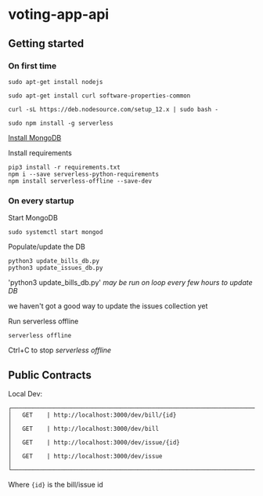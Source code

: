 # voting-app-api

## Getting started

### On first time

```
sudo apt-get install nodejs

sudo apt-get install curl software-properties-common

curl -sL https://deb.nodesource.com/setup_12.x | sudo bash -

sudo npm install -g serverless
```

[Install MongoDB](https://docs.mongodb.com/manual/tutorial/install-mongodb-on-debian/#install-mongodb-community-edition)

Install requirements

```
pip3 install -r requirements.txt
npm i --save serverless-python-requirements
npm install serverless-offline --save-dev
```

### On every startup

Start MongoDB

```
sudo systemctl start mongod
```

Populate/update the DB

```
python3 update_bills_db.py
python3 update_issues_db.py
```

'python3 update_bills_db.py' _may be run on loop every few hours to update DB_

we haven't got a good way to update the issues collection yet

Run serverless offline

```
serverless offline
```

Ctrl+C to stop _serverless offline_

## Public Contracts

Local Dev:

```
┌────────────────────────────────────────────────────────────────────────────────┐
│   GET    | http://localhost:3000/dev/bill/{id}                                 │
│   GET    | http://localhost:3000/dev/bill                                      │
│   GET    | http://localhost:3000/dev/issue/{id}                                │
│   GET    | http://localhost:3000/dev/issue                                     │
└────────────────────────────────────────────────────────────────────────────────┘
```

Where `{id}` is the bill/issue id
